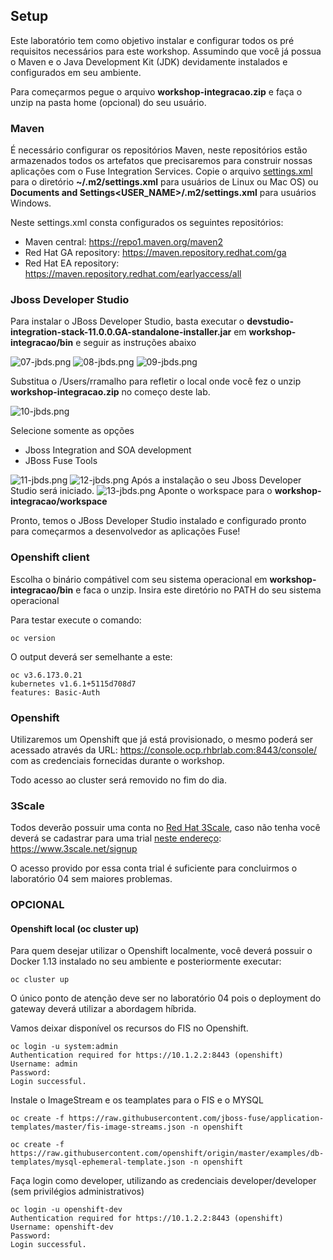 ## Setup

Este laboratório tem como objetivo instalar e configurar todos os pré requisitos necessários para este workshop. Assumindo que você já possua o Maven e o Java Development Kit (JDK) devidamente instalados e configurados em seu ambiente. 

Para começarmos pegue o arquivo **workshop-integracao.zip** e faça o unzip na pasta home (opcional) do seu usuário.

### Maven

É necessário configurar os repositórios Maven, neste repositórios estão armazenados todos os artefatos que precisaremos para construir nossas aplicações com o Fuse Integration Services.
Copie o arquivo [settings.xml](https://raw.githubusercontent.com/RedHatBrasil/workshop-integracao/master/lab00/settings.xml) para o diretório **~/.m2/settings.xml** para usuários de Linux ou Mac OS) ou **Documents and Settings\<USER_NAME>/.m2/settings.xml** para usuários Windows.

Neste settings.xml consta configurados os seguintes repositórios:

* Maven central: https://repo1.maven.org/maven2
* Red Hat GA repository: https://maven.repository.redhat.com/ga
* Red Hat EA repository: https://maven.repository.redhat.com/earlyaccess/all

### Jboss Developer Studio

Para instalar o JBoss Developer Studio, basta executar o **devstudio-integration-stack-11.0.0.GA-standalone-installer.jar** em **workshop-integracao/bin** e seguir as instruções abaixo

![07-jbds.png](./img/07-jbds.png)
![08-jbds.png](./img/08-jbds.png)
![09-jbds.png](./img/09-jbds.png)

Substitua o /Users/rramalho para refletir o local onde você fez o unzip **workshop-integracao.zip** no começo deste lab.

![10-jbds.png](./img/10-jbds.png)

Selecione somente as opções

* Jboss Integration and SOA development
* JBoss Fuse Tools

![11-jbds.png](./img/11-jbds.png)
![12-jbds.png](./img/12-jbds.png)
Após a instalação o seu Jboss Developer Studio será iniciado.
![13-jbds.png](./img/13-jbds.png)
Aponte o workspace para o **workshop-integracao/workspace**

Pronto, temos o JBoss Developer Studio instalado e configurado pronto para começarmos a desenvolvedor as aplicações Fuse!

### Openshift client

Escolha o binário compátivel com seu sistema operacional em **workshop-integracao/bin** e faca o unzip. Insira este diretório no PATH do seu sistema operacional

Para testar execute o comando:

	oc version


O output deverá ser semelhante a este:

	oc v3.6.173.0.21
	kubernetes v1.6.1+5115d708d7
	features: Basic-Auth

### Openshift

Utilizaremos um Openshift que já está provisionado, o mesmo poderá ser acessado através da URL: https://console.ocp.rhbrlab.com:8443/console/ com as credenciais fornecidas durante o workshop.

Todo acesso ao cluster será removido no fim do dia.

### 3Scale 

Todos deverão possuir uma conta no [Red Hat 3Scale](https://www.3scale.net), caso não tenha você deverá se cadastrar para uma trial [neste endereço](https://www.3scale.net/signup): https://www.3scale.net/signup

O acesso provido por essa conta trial é suficiente para concluirmos o laboratório 04 sem maiores problemas.

### OPCIONAL 

#### Openshift local (oc cluster up)

Para quem desejar utilizar o Openshift localmente, você deverá possuir o Docker 1.13 instalado no seu ambiente e posteriormente executar:

	oc cluster up

O único ponto de atenção deve ser no laboratório 04 pois o deployment do gateway deverá utilizar a abordagem híbrida.

Vamos deixar disponível os recursos do FIS no Openshift.


	oc login -u system:admin
	Authentication required for https://10.1.2.2:8443 (openshift)
	Username: admin
	Password:
	Login successful.

Instale o ImageStream e os teamplates para o FIS e o MYSQL

	oc create -f https://raw.githubusercontent.com/jboss-fuse/application-templates/master/fis-image-streams.json -n openshift

	oc create -f https://raw.githubusercontent.com/openshift/origin/master/examples/db-templates/mysql-ephemeral-template.json -n openshift

Faça login como developer, utilizando as credenciais developer/developer (sem privilégios administrativos)

	oc login -u openshift-dev
	Authentication required for https://10.1.2.2:8443 (openshift)
	Username: openshift-dev
	Password:
	Login successful.

